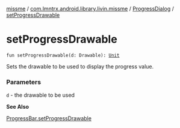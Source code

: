 [missme](../../index.md) / [com.lmntrx.android.library.livin.missme](../index.md) / [ProgressDialog](index.md) / [setProgressDrawable](./set-progress-drawable.md)

# setProgressDrawable

`fun setProgressDrawable(d: Drawable): `[`Unit`](https://kotlinlang.org/api/latest/jvm/stdlib/kotlin/-unit/index.html)

Sets the drawable to be used to display the progress value.

### Parameters

`d` - the drawable to be used

**See Also**

[ProgressBar.setProgressDrawable](#)

